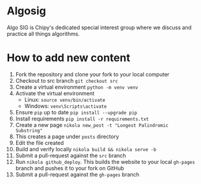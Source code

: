 # Algosig

Algo SIG is Chipy's dedicated special interest group where we discuss and practice all things algorithms.

# How to add new content

1. Fork the repository and clone your fork to your local computer
1. Checkout to src branch `git checkout src`
1. Create a virtual environment `python -m venv venv`
1. Activate the virtual environment
    * Linux: `source venv/bin/activate`
    * Windows: `venv\Scripts\activate`
1. Ensure `pip` up to date `pip install --upgrade pip`
1. Install requirements `pip install -r requirements.txt`
1. Create a new page `nikola new_post -t "Longest Palindromic Substring"`
1. This creates a page under `posts` directory
1. Edit the file created
1. Build and verify locally `nikola build && nikola serve -b`
1. Submit a pull-request against the `src` branch
1. Run `nikola github_deploy`. This builds the website to your local `gh-pages` branch and pushes it to your fork on GitHub
1. Submit a pull-request against the `gh-pages` branch
